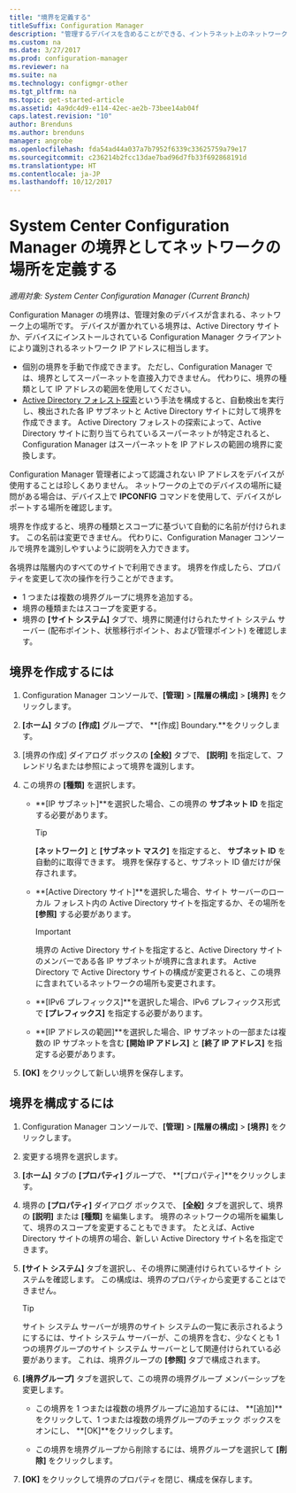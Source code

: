 ```yaml
---
title: "境界を定義する"
titleSuffix: Configuration Manager
description: "管理するデバイスを含めることができる、イントラネット上のネットワークの場所を定義する方法について説明します。"
ms.custom: na
ms.date: 3/27/2017
ms.prod: configuration-manager
ms.reviewer: na
ms.suite: na
ms.technology: configmgr-other
ms.tgt_pltfrm: na
ms.topic: get-started-article
ms.assetid: 4a9dc4d9-e114-42ec-ae2b-73bee14ab04f
caps.latest.revision: "10"
author: Brenduns
ms.author: brenduns
manager: angrobe
ms.openlocfilehash: fda54ad44a037a7b7952f6339c33625759a79e17
ms.sourcegitcommit: c236214b2fcc13dae7bad96d7fb33f692868191d
ms.translationtype: HT
ms.contentlocale: ja-JP
ms.lasthandoff: 10/12/2017
---
```

# <a name="define-network-locations-as-boundaries-for-system-center-configuration-manager"></a>System Center Configuration Manager の境界としてネットワークの場所を定義する

*適用対象: System Center Configuration Manager (Current Branch)*

Configuration Manager の境界は、管理対象のデバイスが含まれる、ネットワーク上の場所です。 デバイスが置かれている境界は、Active Directory サイトか、デバイスにインストールされている Configuration Manager クライアントにより識別されるネットワーク IP アドレスに相当します。
 - 個別の境界を手動で作成できます。 ただし、Configuration Manager では、境界としてスーパーネットを直接入力できません。 代わりに、境界の種類として IP アドレスの範囲を使用してください。
 - [Active Directory フォレスト探索](../../../../core/servers/deploy/configure/about-discovery-methods.md#bkmk_aboutForest)という手法を構成すると、自動検出を実行し、検出された各 IP サブネットと Active Directory サイトに対して境界を作成できます。 Active Directory フォレストの探索によって、Active Directory サイトに割り当てられているスーパーネットが特定されると、Configuration Manager はスーパーネットを IP アドレスの範囲の境界に変換します。  

Configuration Manager 管理者によって認識されない IP アドレスをデバイスが使用することは珍しくありません。 ネットワークの上でのデバイスの場所に疑問がある場合は、デバイス上で **IPCONFIG** コマンドを使用して、デバイスがレポートする場所を確認します。  

境界を作成すると、境界の種類とスコープに基づいて自動的に名前が付けられます。 この名前は変更できません。 代わりに、Configuration Manager コンソールで境界を識別しやすいように説明を入力できます。  

各境界は階層内のすべてのサイトで利用できます。 境界を作成したら、プロパティを変更して次の操作を行うことができます。  
-   1 つまたは複数の境界グループに境界を追加する。  
-   境界の種類またはスコープを変更する。  
-   境界の **[サイト システム]** タブで、境界に関連付けられたサイト システム サーバー (配布ポイント、状態移行ポイント、および管理ポイント) を確認します。  

## <a name="to-create-a-boundary"></a>境界を作成するには  

1.  Configuration Manager コンソールで、**[管理]** > **[階層の構成]** > **[境界]** をクリックします。  

2.  **[ホーム]** タブの **[作成]** グループで、 **[作成] Boundary.**をクリックします。  

3.  [境界の作成] ダイアログ ボックスの **[全般]** タブで、 **[説明]** を指定して、フレンドリ名または参照によって境界を識別します。  

4.  この境界の **[種類]** を選択します。  

    -   **[IP サブネット]**を選択した場合、この境界の **サブネット ID** を指定する必要があります。  
        > [!TIP]  
        >  **[ネットワーク]** と **[サブネット マスク]** を指定すると、 **サブネット ID** を自動的に取得できます。 境界を保存すると、サブネット ID 値だけが保存されます。  

    -   **[Active Directory サイト]**を選択した場合、サイト サーバーのローカル フォレスト内の Active Directory サイトを指定するか、その場所を **[参照]** する必要があります。  

        > [!IMPORTANT]  
        >  境界の Active Directory サイトを指定すると、Active Directory サイトのメンバーである各 IP サブネットが境界に含まれます。 Active Directory で Active Directory サイトの構成が変更されると、この境界に含まれているネットワークの場所も変更されます。  

    -   **[IPv6 プレフィックス]**を選択した場合、IPv6 プレフィックス形式で **[プレフィックス]** を指定する必要があります。  

    -   **[IP アドレスの範囲]**を選択した場合、IP サブネットの一部または複数の IP サブネットを含む **[開始 IP アドレス]** と **[終了 IP アドレス]** を指定する必要があります。    

5.  **[OK]** をクリックして新しい境界を保存します。  

## <a name="to-configure-a-boundary"></a>境界を構成するには  

1.  Configuration Manager コンソールで、**[管理]** > **[階層の構成]** > **[境界]** をクリックします。  

2.  変更する境界を選択します。  

3.  **[ホーム]** タブの **[プロパティ]** グループで、 **[プロパティ]**をクリックします。  

4.  境界の **[プロパティ]** ダイアログ ボックスで、 **[全般]** タブを選択して、境界の **[説明]** または **[種類]** を編集します。 境界のネットワークの場所を編集して、境界のスコープを変更することもできます。 たとえば、Active Directory サイトの境界の場合、新しい Active Directory サイト名を指定できます。  

5.  **[サイト システム]** タブを選択し、その境界に関連付けられているサイト システムを確認します。 この構成は、境界のプロパティから変更することはできません。  

    > [!TIP]  
    >  サイト システム サーバーが境界のサイト システムの一覧に表示されるようにするには、サイト システム サーバーが、この境界を含む、少なくとも 1 つの境界グループのサイト システム サーバーとして関連付けられている必要があります。 これは、境界グループの **[参照]** タブで構成されます。  

6.  **[境界グループ]** タブを選択して、この境界の境界グループ メンバーシップを変更します。  

    -   この境界を 1 つまたは複数の境界グループに追加するには、 **[追加]**をクリックして、1 つまたは複数の境界グループのチェック ボックスをオンにし、 **[OK]**をクリックします。  

    -   この境界を境界グループから削除するには、境界グループを選択して **[削除]** をクリックします。  

7.  **[OK]** をクリックして境界のプロパティを閉じ、構成を保存します。  
